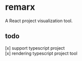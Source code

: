 # remarx

A React project visualization tool.

## todo

[x] support typescript project  
[x] rendering typescript project tool
